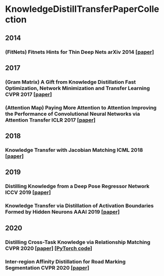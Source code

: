 # KnowledgeDistillTransferPaperCollection

## 2014
### (FitNets) Fitnets Hints for Thin Deep Nets arXiv 2014 [[paper]]()

## 2017
### (Gram Matrix) A Gift from Knowledge Distillation Fast Optimization, Network Minimization and Transfer Learning CVPR 2017 [[paper]](http://openaccess.thecvf.com/content_cvpr_2017/html/Yim_A_Gift_From_CVPR_2017_paper.html)
### (Attention Map) Paying More Attention to Attention Improving the Performance of Convolutional Neural Networks via Attention Transfer ICLR 2017 [[paper]]()

## 2018
### Knowledge Transfer with Jacobian Matching ICML 2018 [[paper]]()

## 2019
### Distilling Knowledge from a Deep Pose Regressor Network ICCV 2019 [[paper]](http://openaccess.thecvf.com/content_ICCV_2019/html/Saputra_Distilling_Knowledge_From_a_Deep_Pose_Regressor_Network_ICCV_2019_paper.html)
### Knowledge Transfer via Distillation of Activation Boundaries Formed by Hidden Neurons AAAI 2019 [[paper]]()

## 2020
### Distilling Cross-Task Knowledge via Relationship Matching CVPR 2020 [[paper]](https://openaccess.thecvf.com/content_CVPR_2020/html/Ye_Distilling_Cross-Task_Knowledge_via_Relationship_Matching_CVPR_2020_paper.html) [[PyTorch code]](https://github.com/njulus/ReFilled)
### Inter-region Affinity Distillation for Road Marking Segmentation CVPR 2020 [[paper]]()
